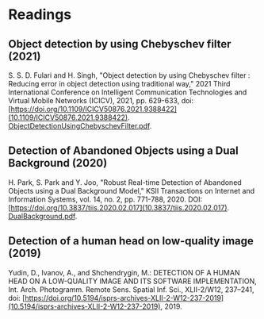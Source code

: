 # Readings

## Object detection by using Chebyschev filter (2021)

S. S. D. Fulari and H. Singh, "Object detection by using Chebyschev filter : Reducing error in object detection using traditional way," 2021 Third International Conference on Intelligent Communication Technologies and Virtual Mobile Networks (ICICV), 2021, pp. 629-633, doi: [https://doi.org/10.1109/ICICV50876.2021.9388422](10.1109/ICICV50876.2021.9388422). [ObjectDetectionUsingChebyschevFilter.pdf](ObjectDetectionUsingChebyschevFilter.pdf).

## Detection of Abandoned Objects using a Dual Background (2020)

H. Park, S. Park and Y. Joo, "Robust Real-time Detection of Abandoned Objects using a Dual Background Model," KSII Transactions on Internet and Information Systems, vol. 14, no. 2, pp. 771-788, 2020. DOI: [https://doi.org/10.3837/tiis.2020.02.017](10.3837/tiis.2020.02.017). [DualBackground.pdf](DualBackground.pdf).

## Detection of a human head on low-quality image (2019)

Yudin, D., Ivanov, A., and Shchendrygin, M.: DETECTION OF A HUMAN HEAD ON A LOW-QUALITY IMAGE AND ITS SOFTWARE IMPLEMENTATION, Int. Arch. Photogramm. Remote Sens. Spatial Inf. Sci., XLII-2/W12, 237–241, doi: [https://doi.org/10.5194/isprs-archives-XLII-2-W12-237-2019](10.5194/isprs-archives-XLII-2-W12-237-2019), 2019.
